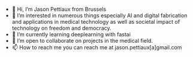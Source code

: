 - 👋 Hi, I’m Jason Pettiaux from Brussels
- 👀 I’m interested in numerous things especially AI and digital fabrication and applications in medical technology as well as societal impact of technology on freedom and democracy. 
- 🌱 I’m currently learning deeplearning with fastai
- 💞️ I’m open to collaborate on projects in the medical field. 
- 📫 How to reach me you can reach me at jason.pettiaux[a]gmail.com

